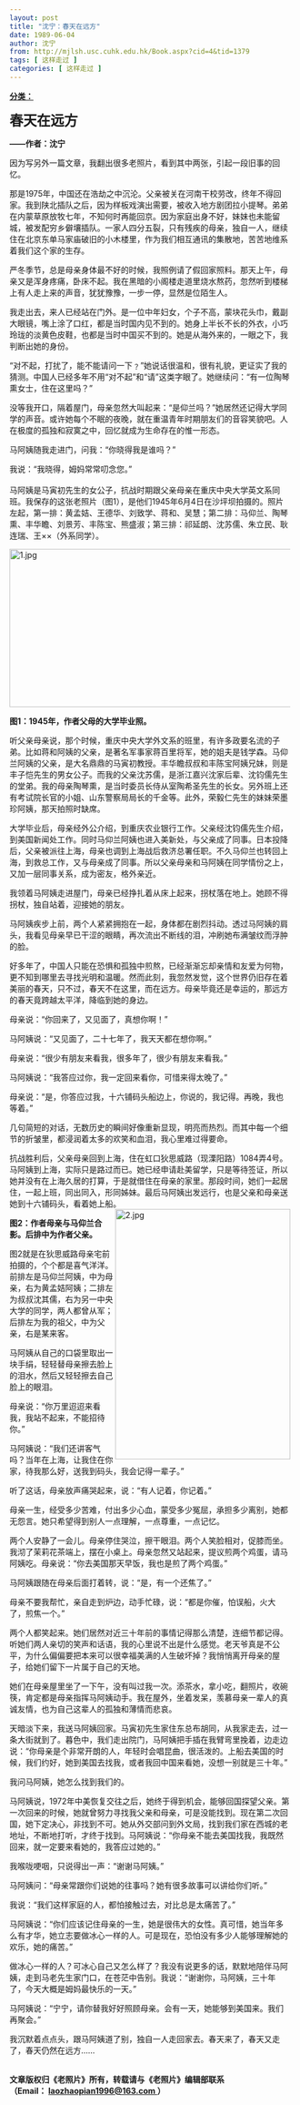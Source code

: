 ```yaml
---
layout: post
title: "沈宁：春天在远方"
date: 1989-06-04
author: 沈宁
from: http://mjlsh.usc.cuhk.edu.hk/Book.aspx?cid=4&tid=1379
tags: [ 这样走过 ]
categories: [ 这样走过 ]
---
```


<div style="margin: 15px 10px 10px 0px;">
 <div>
  <span id="ctl00_ContentPlaceHolder1_chapter1_SubjectLabel" style="font-weight:bold;text-decoration:underline;">
   分类：
  </span>
 </div>
 <div>
  <p>
   <strong>
    <font size="5">
     春天在远方
    </font>
   </strong>
  </p>
  <p>
   <strong>
    ——作者：沈宁
   </strong>
  </p>
  <p>
   因为写另外一篇文章，我翻出很多老照片，看到其中两张，引起一段旧事的回忆。
  </p>
  <p>
   那是1975年，中国还在浩劫之中沉沦。父亲被关在河南干校劳改，终年不得回家。我到陕北插队之后，因为样板戏演出需要，被收入地方剧团拉小提琴。弟弟在内蒙草原放牧七年，不知何时再能回京。因为家庭出身不好，妹妹也未能留城，被发配穷乡僻壤插队。一家人四分五裂，只有残疾的母亲，独自一人，继续住在北京东单马家庙破旧的小木楼里，作为我们相互通讯的集散地，苦苦地维系着我们这个家的生存。
  </p>
  <p>
   严冬季节，总是母亲身体最不好的时候，我照例请了假回家照料。那天上午，母亲又是浑身疼痛，卧床不起。我在黑暗的小阁楼走道里烧水熬药，忽然听到楼梯上有人走上来的声音，犹犹豫豫，一步一停，显然是位陌生人。
  </p>
  <p>
   我走出去，来人已经站在门外。是一位中年妇女，个子不高，蒙块花头巾，戴副大眼镜，嘴上涂了口红，都是当时国内见不到的。她身上半长不长的外衣，小巧玲珑的淡黄色皮鞋，也都是当时中国买不到的。她是从海外来的，一眼之下，我判断出她的身份。
  </p>
  <p>
   “对不起，打扰了，能不能请问一下﹖”她说话很温和，很有礼貌，更证实了我的猜测。中国人已经多年不用“对不起”和“请”这类字眼了。她继续问：“有一位陶琴熏女士，住在这里吗？”
  </p>
  <p>
   没等我开口，隔着屋门，母亲忽然大叫起来：“是仰兰吗？”她居然还记得大学同学的声音。或许她每个不眠的夜晚，就在重温青年时期朋友们的音容笑貌吧。人在极度的孤独和寂寞之中，回忆就成为生命存在的惟一形态。
  </p>
  <p>
   马阿姨随我走进门，问我：“你晓得我是谁吗？”
  </p>
  <p>
   我说：“我晓得，姆妈常常叨念您。”
   <br/>
   <br/>
   马阿姨是马寅初先生的女公子，抗战时期跟父亲母亲在重庆中央大学英文系同班。我保存的这张老照片（图1），是他们1945年6月4日在沙坪坝拍摄的。照片左起，第一排：黄孟姞、王德华、刘致学、蒋和、吴慧；第二排：马仰兰、陶琴熏、丰华瞻、刘景芳、丰陈宝、熊盛淑；第三排：祁延朗、沈苏儒、朱立民、耿连瑞、王××（外系同学）。
  </p>
  <p>
   <img align="top" alt="1.jpg" border="0" height="278" src="http://mjlsh.usc.cuhk.edu.hk/medias/contents/9/1.jpg" width="563"/>
  </p>
  <p>
   <strong>
    图1：1945年，作者父母的大学毕业照。
   </strong>
  </p>
  <p>
   听父亲母亲说，那个时候，重庆中央大学外文系的班里，有许多政要名流的子弟。比如蒋和阿姨的父亲，是著名军事家蒋百里将军，她的姐夫是钱学森。马仰兰阿姨的父亲，是大名鼎鼎的马寅初教授。丰华瞻叔叔和丰陈宝阿姨兄妹，则是丰子恺先生的男女公子。而我的父亲沈苏儒，是浙江嘉兴沈家后辈、沈钧儒先生的堂弟。我的母亲陶琴熏，是当时委员长侍从室陶希圣先生的长女。另外班上还有考试院长官的小姐、山东警察局局长的千金等。此外，荣毅仁先生的妹妹荣墨珍阿姨，那天拍照时缺席。
  </p>
  <p>
   大学毕业后，母亲经外公介绍，到重庆农业银行工作。父亲经沈钧儒先生介绍，到美国新闻处工作。同时马仰兰阿姨也进入美新处，与父亲成了同事。日本投降后，父亲被派往上海，母亲也调到上海战后救济总署任职。不久马仰兰也转回上海，到救总工作，又与母亲成了同事。所以父亲母亲和马阿姨在同学情份之上，又加一层同事关系，成为密友，格外亲近。
  </p>
  <p>
   我领着马阿姨走进屋门，母亲已经挣扎着从床上起来，拐杖落在地上。她顾不得拐杖，独自站着，迎接她的朋友。
  </p>
  <p>
   马阿姨疾步上前，两个人紧紧拥抱在一起，身体都在剧烈抖动。透过马阿姨的肩头，我看见母亲早已干涩的眼睛，再次流出不断线的泪，冲刷她布满皱纹而浮肿的脸。
  </p>
  <p>
   好多年了，中国人只能在恐惧和孤独中煎熬，已经渐渐忘却亲情和友爱为何物，更不知到哪里去寻找光明和温暖。然而此刻，我忽然发觉，这个世界仍旧存在着美丽的春天，只不过，春天不在这里，而在远方。母亲毕竟还是幸运的，那远方的春天竟跨越太平洋，降临到她的身边。
  </p>
  <p>
   母亲说：“你回来了，又见面了，真想你啊！”
  </p>
  <p>
   马阿姨说：“又见面了，二十七年了，我天天都在想你啊。”
  </p>
  <p>
   母亲说：“很少有朋友来看我，很多年了，很少有朋友来看我。”
  </p>
  <p>
   马阿姨说：“我答应过你，我一定回来看你，可惜来得太晚了。”
  </p>
  <p>
   母亲说：“是，你答应过我，十六铺码头船边上，你说的，我记得。再晚，我也等着。”
  </p>
  <p>
   几句简短的对话，无数历史的瞬间好像重新显现，明亮而热烈。而其中每一个细节的折皱里，都浸润着太多的欢笑和血泪，我心里难过得要命。
  </p>
  <p>
   抗战胜利后，父亲母亲回到上海，住在虹口狄思威路（现溧阳路）1084弄4号。马阿姨到上海，实际只是路过而已。她已经申请赴美留学，只是等待签证，所以她并没有在上海久居的打算，于是就借住在母亲的家里。那段时间，她们一起居住，一起上班，同出同入，形同姊妹。最后马阿姨出发远行，也是父亲和母亲送她到十六铺码头，看着她上船。
   <img align="right" alt="2.jpg" border="0" height="440" src="http://mjlsh.usc.cuhk.edu.hk/medias/contents/9/2.jpg" width="308"/>
  </p>
  <p>
   <strong>
    图2：作者母亲与马仰兰合影。后排中为作者父亲。
   </strong>
  </p>
  <p>
   图2就是在狄思威路母亲宅前拍摄的，个个都是喜气洋洋。前排左是马仰兰阿姨，中为母亲，右为黄孟姞阿姨；二排左为叔叔沈其儒，右为另一中央大学的同学，两人都曾从军；后排左为我的祖父，中为父亲，右是某来客。
  </p>
  <p>
   马阿姨从自己的口袋里取出一块手绢，轻轻替母亲擦去脸上的泪水，然后又轻轻擦去自己脸上的眼泪。
  </p>
  <p>
   母亲说：“你万里迢迢来看我，我站不起来，不能招待你。”
  </p>
  <p>
   马阿姨说：“我们还讲客气吗？当年在上海，让我住在你家，待我那么好，送我到码头，我会记得一辈子。”
  </p>
  <p>
   听了这话，母亲放声痛哭起来，说：“有人记着，你记着。”
  </p>
  <p>
   母亲一生，经受多少苦难，付出多少心血，蒙受多少冤屈，承担多少离别，她都无怨言。她只希望得到别人一点理解，一点尊重，一点记忆。
  </p>
  <p>
   两个人安静了一会儿。母亲停住哭泣，擦干眼泪。两个人笑脸相对，促膝而坐。我沏了茉莉花茶端上，摆在小桌上。母亲忽然又站起来，提议煎两个鸡蛋，请马阿姨吃。母亲说：“你去美国那天早饭，我也是煎了两个鸡蛋。”
  </p>
  <p>
   马阿姨跟随在母亲后面打着转，说：“是，有一个还焦了。”
  </p>
  <p>
   母亲不要我帮忙，亲自走到炉边，动手忙碌，说：“都是你催，怕误船，火大了，煎焦一个。”
  </p>
  <p>
   两个人都笑起来。她们居然对近三十年前的事情记得那么清楚，连细节都记得。听她们两人亲切的笑声和话语，我的心里说不出是什么感觉。老天爷真是不公平，为什么偏偏要把本来可以很幸福美满的人生破坏掉？我悄悄离开母亲的屋子，给她们留下一片属于自己的天地。
  </p>
  <p>
   她们在母亲屋里坐了一下午，没有叫过我一次。添茶水，拿小吃，翻照片，收碗筷，肯定都是母亲指挥马阿姨动手。我在屋外，坐着发呆，羡慕母亲一辈人的真诚友情，也为自己这辈人的孤独和薄情而悲哀。
  </p>
  <p>
   天暗淡下来，我送马阿姨回家。马寅初先生家住东总布胡同，从我家走去，过一条大街就到了。暮色中，我们走出院门，马阿姨把手插在我臂弯里挽着，边走边说：“你母亲是个非常开朗的人，年轻时会唱昆曲，很活泼的。上船去美国的时候，我们约好，她到美国去找我，或者我回中国来看她，没想一别就是三十年。”
  </p>
  <p>
   我问马阿姨，她怎么找到我们的。
  </p>
  <p>
   马阿姨说，1972年中美恢复交往之后，她终于得到机会，能够回国探望父亲。第一次回来的时候，她就曾努力寻找我父亲和母亲，可是没能找到。现在第二次回国，她下定决心，非找到不可。她从外交部问到外文局，找到我们家在西城的老地址，不断地打听，才终于找到。马阿姨说：“你母亲不能去美国找我，我既然回来，就一定要来看她的，我答应过她的。”
  </p>
  <p>
   我喉咙哽咽，只说得出一声：“谢谢马阿姨。”
  </p>
  <p>
   马阿姨问：“母亲常跟你们说她的往事吗？她有很多故事可以讲给你们听。”
  </p>
  <p>
   我说：“我们这样家庭的人，都怕接触过去，对比总是太痛苦了。”
  </p>
  <p>
   马阿姨说：“你们应该记住母亲的一生，她是很伟大的女性。真可惜，她当年多么有才华，她立志要做冰心一样的人。可是现在，恐怕没有多少人能够理解她的欢乐，她的痛苦。”
  </p>
  <p>
   做冰心一样的人？可冰心自己又怎么样了？我没有说更多的话，默默地陪伴马阿姨，走到马老先生家门口，在苍茫中告别。我说：“谢谢你，马阿姨，三十年了，今天大概是姆妈最快乐的一天。”
  </p>
  <p>
   马阿姨说：“宁宁，请你替我好好照顾母亲。会有一天，她能够到美国来。我们再聚会。”
  </p>
  <p>
   我沉默着点点头，跟马阿姨道了别，独自一人走回家去。春天来了，春天又走了，春天仍然在远方……
  </p>
  <p>
   <br/>
   <strong>
    文章版权归《老照片》所有，转载请与《老照片》编辑部联系
    <br/>
    （Email：
   </strong>
   <a href="mailto:laozhaopian1996@163.com">
    <strong>
     laozhaopian1996@163.com
    </strong>
   </a>
   <strong>
    ）
   </strong>
  </p>
 </div>
</div>

